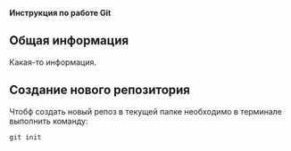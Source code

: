 **Инструкция по работе Git**

## Общая информация

Какая-то информация.

## Создание нового репозитория

Чтобф создать новый репоз в текущей папке необходимо в терминале выполнить команду:

    git init
